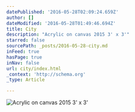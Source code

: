 ```yaml
---
datePublished: '2016-05-28T02:09:24.659Z'
author: []
dateModified: '2016-05-28T01:49:46.694Z'
title: City
description: "Acrylic on canvas 2015 3' x 3'"
starred: false
sourcePath: _posts/2016-05-28-city.md
inFeed: true
hasPage: true
inNav: false
url: city/index.html
_context: 'http://schema.org'
_type: Article

---
```

![Acrylic on canvas 2015 3' x 3'](https://the-grid-user-content.s3-us-west-2.amazonaws.com/2bdaf636-4f07-4148-a817-fdec3f6047bb.jpg)